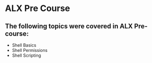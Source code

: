 # ALX Pre Course
## The following topics were covered in ALX Pre-course:

- Shell Basics
- Shell Permissions
- Shell Scripting
